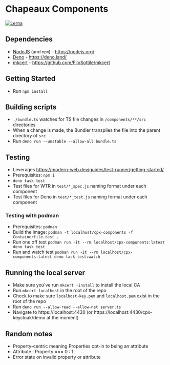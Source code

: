 # Chapeaux Components

[![Lerna](https://img.shields.io/badge/maintained%20with-lerna-cc00ff.svg)](https://github.com/lerna/lerna)

## Dependencies

- [NodeJS](https://nodejs.org/) (and `npm`) - https://nodejs.org/
- [Deno](https://deno.land/) - https://deno.land/
- [mkcert](https://github.com/FiloSottile/mkcert) -
  https://github.com/FiloSottile/mkcert

## Getting Started

- Run `npm install`

## Building scripts

- `./bundle.ts` watches for TS file changes in `/components/**/src` directories
- When a change is made, the Bundler transpiles the file into the parent
  directory of `src`
- Run `deno run --unstable --allow-all bundle.ts`

## Testing

- Leverages https://modern-web.dev/guides/test-runner/getting-started/
- Prerequisites: `npm i`
- `deno task test`
- Test files for WTR in `test/*_spec.js` naming format under each component
- Test files for Deno in `test/*_test.js` naming format under each component

### Testing with podman
- Prerequisites: `podman`
- Build the image: `podman -t localhost/cpx-components -f Containerfile.test .`
- Run one off test `podman run -it --rm localhost/cpx-components:latest deno task test`
- Run and watch test `podman run -it --rm localhost/cpx-components:latest deno task test:watch`

## Running the local server

- Make sure you've run `mkcert -install` to install the local CA
- Run `mkcert localhost` in the root of the repo
- Check to make sure `localhost-key.pem` and `localhost.pem` exist in the root
  of the repo
- Run `deno run --allow-read --allow-net server.ts`
- Navigate to https://localhost:4430 (or
  https://localhost:4430/cpx-keycloak/demo at the moment)

## Random notes

- Property-centric meaning Properties opt-in to being an attribute
- Attribute : Property === 0 : 1
- Error state on invalid property or attribute
